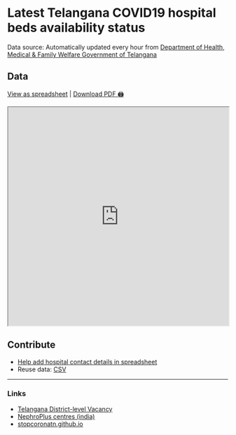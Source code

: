 # Latest Telangana COVID19 hospital beds availability status

Data source: Automatically updated every hour from [Department of Health, Medical & Family Welfare Government of Telangana](http://164.100.112.24/SpringMVC/Hospital_Beds_Statistic_Bulletin_citizen.htm)

## Data
[View as spreadsheet](https://docs.google.com/spreadsheets/d/1qv_14JZ-svxY84KV4KZfqu-ploj7e62eSqheNY9PiEY/edit?usp=sharing) | [Download PDF 🖨️](https://docs.google.com/spreadsheets/d/e/2PACX-1vQXN_wuODhCUpwFEccaxBmQ5s9LoitePxgChBDS2Js9QX08HxRMmQgGmdVODm-Ai-gB_Plz-HmBDiOY/pub?gid=0&single=true&output=pdf)
<iframe src="https://docs.google.com/spreadsheets/d/e/2PACX-1vQXN_wuODhCUpwFEccaxBmQ5s9LoitePxgChBDS2Js9QX08HxRMmQgGmdVODm-Ai-gB_Plz-HmBDiOY/pubhtml?widget=true&amp;headers=false" style="width: 100%;height: 500px;"></iframe>

## Contribute

- [Help add hospital contact details in spreadsheet](https://docs.google.com/spreadsheets/d/1qv_14JZ-svxY84KV4KZfqu-ploj7e62eSqheNY9PiEY/edit#gid=0)
- Reuse data: [CSV](https://github.com/covid-telangana/covid-telangana.github.io/blob/master/data/beds.csv)

---

### Links

- [Telangana District-level Vacancy](https://docs.google.com/spreadsheets/d/1qv_14JZ-svxY84KV4KZfqu-ploj7e62eSqheNY9PiEY/edit#gid=732515913)
- [NephroPlus centres (india)](https://docs.google.com/spreadsheets/d/1qv_14JZ-svxY84KV4KZfqu-ploj7e62eSqheNY9PiEY/edit#gid=984548854)
- [stopcoronatn.github.io](https://stopcoronatn.github.io/)


<!-- Global site tag (gtag.js) - Google Analytics -->
<script async src="https://www.googletagmanager.com/gtag/js?id=G-QHRMLZSXRG"></script>
<script>
  window.dataLayer = window.dataLayer || [];
  function gtag(){dataLayer.push(arguments);}
  gtag('js', new Date());

  gtag('config', 'G-QHRMLZSXRG');
</script>
